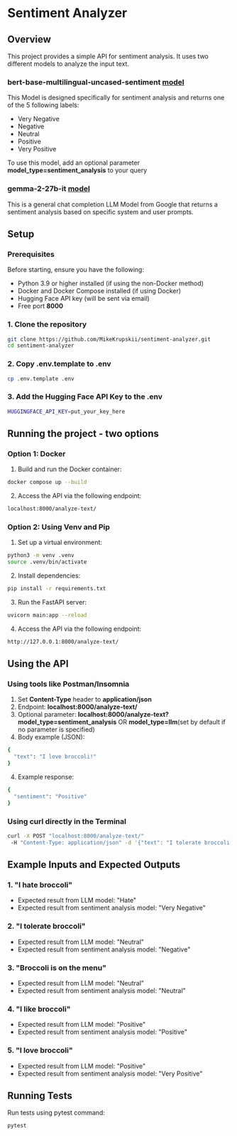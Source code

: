 # Sentiment Analyzer

## Overview
This project provides a simple API for sentiment analysis.
It uses two different models to analyze the input text.

### bert-base-multilingual-uncased-sentiment [model](https://huggingface.co/nlptown/bert-base-multilingual-uncased-sentiment)
This Model is designed specifically for sentiment analysis   and returns one of the 5 following labels:
- Very Negative
- Negative
- Neutral
- Positive
- Very Positive

To use this model, add an optional parameter **model_type=sentiment_analysis** to your query

### gemma-2-27b-it [model](https://huggingface.co/google/gemma-2-27b-it)
This is a general chat completion LLM Model from Google that returns a sentiment analysis based on specific system and user prompts.


## Setup

### Prerequisites
Before starting, ensure you have the following:
- Python 3.9 or higher installed (if using the non-Docker method)
- Docker and Docker Compose installed (if using Docker)
- Hugging Face API key (will be sent via email)
- Free port **8000**

### 1. Clone the repository

```bash
git clone https://github.com/MikeKrupskii/sentiment-analyzer.git
cd sentiment-analyzer
```
### 2. Copy .env.template to .env
```bash
cp .env.template .env
```

### 3. Add the Hugging Face API Key to the .env
```bash
HUGGINGFACE_API_KEY=put_your_key_here
```

## Running the project - two options

### Option 1: Docker
1. Build and run the Docker container:
```bash
docker compose up --build
```
2. Access the API via the following endpoint:
```bash
localhost:8000/analyze-text/
```

### Option 2: Using Venv and Pip
1. Set up a virtual environment:
```bash
python3 -m venv .venv
source .venv/bin/activate
```
2. Install dependencies:
```bash
pip install -r requirements.txt
```
3. Run the FastAPI server:
```bash
uvicorn main:app --reload
```
4. Access the API via the following endpoint:
```bash
http://127.0.0.1:8000/analyze-text/
```

## Using the API
### Using tools like Postman/Insomnia
1. Set **Content-Type** header to **application/json**
2. Endpoint: **localhost:8000/analyze-text/**
3. Optional parameter: **localhost:8000/analyze-text?model_type=sentiment_analysis** OR **model_type=llm**(set by default if no parameter is specified)
4. Body example (JSON):
```bash
{
  "text": "I love broccoli!"
}
```
4. Example response:
```bash
{
  "sentiment": "Positive"
}
```

### Using curl directly in the Terminal
```bash
curl -X POST "localhost:8000/analyze-text/"
 -H "Content-Type: application/json" -d '{"text": "I tolerate broccoli."}'
```

## Example Inputs and Expected Outputs
### 1. "I hate broccoli"
- Expected result from LLM model: "Hate"
- Expected result from sentiment analysis model: "Very Negative"
### 2. "I tolerate broccoli"
- Expected result from LLM model: "Neutral"
- Expected result from sentiment analysis model: "Negative"
### 3. "Broccoli is on the menu"
- Expected result from LLM model: "Neutral"
- Expected result from sentiment analysis model: "Neutral"
### 4. "I like broccoli"
- Expected result from LLM model: "Positive"
- Expected result from sentiment analysis model: "Positive"
### 5. "I love broccoli"
- Expected result from LLM model: "Positive"
- Expected result from sentiment analysis model: "Very Positive"

## Running Tests
Run tests using pytest command:
```bash
pytest
```
